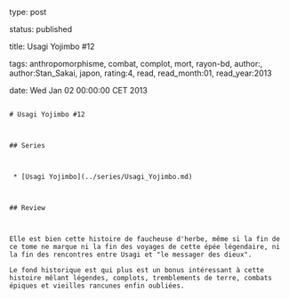 type: post
status: published
title: Usagi Yojimbo #12
tags:  anthropomorphisme,  combat,  complot,  mort,  rayon-bd, author:, author:Stan_Sakai, japon, rating:4, read, read_month:01, read_year:2013
date: Wed Jan 02 00:00:00 CET 2013
~~~~~~
# Usagi Yojimbo #12

## Series

 * [Usagi Yojimbo](../series/Usagi_Yojimbo.md)

## Review

Elle est bien cette histoire de faucheuse d'herbe, même si la fin de ce tome ne marque ni la fin des voyages de cette épée légendaire, ni la fin des rencontres entre Usagi et "le messager des dieux".  
Le fond historique est qui plus est un bonus intéressant à cette histoire mêlant légendes, complots, tremblements de terre, combats épiques et vieilles rancunes enfin oubliées.